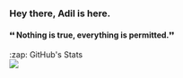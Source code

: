 ### Hey there, Adil is here.  

  #### <quote align="center"> ❛❛ Nothing is true, everything is permitted.❜❜</quote>



   <detail>
  <summary>:zap: GitHub's Stats</summary>
  <img align= 'left' src="https://github-readme-stats-pi-sandy.vercel.app/api?username=iamxadil&showicons=true&hide_border=true"/>
  </detail>
